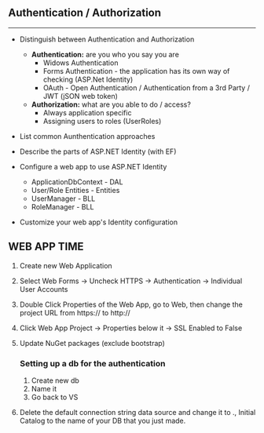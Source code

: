 ## Authentication / Authorization
---

- Distinguish between Authentication and Authorization
    - **Authentication:** are you who you say you are
        - Widows Authentication
        - Forms Authentication - the application has its own way of checking (ASP.Net Identity)
        - OAuth - Open Authentication / Authentication from a 3rd Party / JWT (jSON web token)
    - **Authorization:** what are you able to do / access?
        - Always application specific
        - Assigning users to roles (UserRoles)

- List common Aunthentication approaches

- Describe the parts of ASP.NET Identity (with EF)

- Configure a web app to use ASP.NET Identity 
    - ApplicationDbContext - DAL
    - User/Role Entities - Entities
    - UserManager - BLL
    - RoleManager - BLL

- Customize your web app's Identity configuration

## WEB APP TIME

1. Create new Web Application
2. Select Web Forms -> Uncheck HTTPS -> Authentication -> Individual User Accounts
3. Double Click Properties of the Web App, go to Web, then change the project URL from https:// to http://
4. Click Web App Project -> Properties below it -> SSL Enabled to False
5. Update NuGet packages (exclude bootstrap)

    ### Setting up a db for the authentication
    1. Create new db
    2. Name it
    3. Go back to VS

6. Delete the default connection string data source and change it to ., Initial Catalog to the name of your DB that you just made.